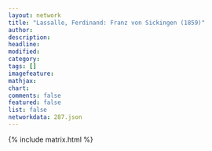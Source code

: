 ```yaml
---
layout: network
title: "Lassalle, Ferdinand: Franz von Sickingen (1859)"
author:
description:
headline:
modified:
category:
tags: []
imagefeature: 
mathjax: 
chart: 
comments: false
featured: false
list: false
networkdata: 287.json
---
```

{% include matrix.html %}
